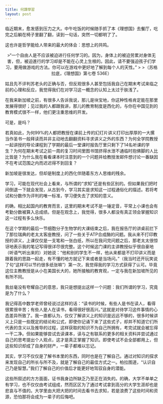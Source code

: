 ```yaml
---
title: 何謂學習
layout: post
---
```



临近期末，愈发感到压力之大。中午吃饭的时候随手抓了本《理想国》去餐厅，吃完之后躺在椅子里翻了翻，读到一句话，突然一切都明了了。

这也许是哲学能给人带来的最大的体会：思想上的共鸣。
<center>
>“一个自由人是不应该被迫进行任何学习的。因为，身体上的被迫劳累对身体无害，但，被迫進行的学习却是不能在心灵上生根的。因此，请不要强迫孩子们学习，要用做游戏的方法。你可以在游戏中更好地了解到每个人的天性。”
>
>（苏格拉底，《理想国》第七卷 536E）
</center>

姑且先不评判苏老头的正确与否，但反观很多人甚至包括我自己在期末考试来临之前的心理和反应，我觉得我们在对学习这一概念的认知上太过于肤浅了。

在我来新加坡之前，有很多人告诉我说，那儿是块宝地，你这种性格肯定能在那里发展得很好；见过我的人都跟我讲，那儿的教育制度是西化的，与你在中国见到的教育模式很不一样，他们更注重思维的开发。

可是，是吗？

若真如此，为何99%的人都把教授在课前上传的幻灯片讲义打印出厚厚的一大摞当作圣书一般拜读而并非主动地去翻翻资料寻求讲义之外的东西？为何全学院教授一起讲授的导论课程到了学期的最后一堂课时报告厅里只剩下了14名听课的学生？为何在期末考试之前一周的复习时间里图书馆挤得水泄不通临时抱佛脚的人比比皆是？为什么我在看看课本时注意到的一个问题并给教授发邮件想讨论一番缺因不在考试范围之内而迟迟得不到回复？

新加坡是很发达，但却是制度上的西化伴随着东方人思维的残余。

学习，可能在现代社会上看来，与所谓的“求知”还是有些区别的。但如果我们把时间倒退一下就会发现，从古到今，学习其实是求知这一过程通俗化的描述。若将考试和分数作为评判的唯一标准，学习便失去了求知的意义。

的确，相比起国内的教育而言，这里的期末考试不是一锤定音，平常上小课也会有考勤分数被算入总成绩。但是在观念上，我觉得，很多人都没有真正领会掌握知识这一过程有多么快乐。

在这个学期的最后一节细胞分子生物学的大课结束之后，我在报告厅的讲桌前拦下了那位瑞典的老太太客座教授，问了一些关于ATP合成酶的问题。我从来不打印教授的讲义，上课仅仅是一支笔和一张白纸，所以在我问完问题之后，那老太太很惊讶地表示我的笔记写得很详尽很完整。这个时候这门课的主讲教授似乎很自豪地（听语气听出来的）对她说：“他和别的学生不一样，他从来都是不打印讲义而是跟着我的思路一起走，有不懂的地方就记下来或者是当场问。”（我当时还开玩笑说了句“这样可以节约很多纸张嘛”）第一次，我觉得我的学习方式获得了认可。毕竟这位主教教授是从小在美国长大的，她所接触的教育观，一定与我在新加坡所见的有所不同。

我丝毫没有夸耀自己的意思，我只是想提出这样一个问题：我们所谓的学习，究竟是为了什么？

我记得高中数学老师曾经说过这样的话：“读书的时候，有些人是书在读人，看得很累很辛苦；有些人是人在读书，看得很好很高兴。”这就是对待学习这件事情的心态差异所致了。我一直都认为，仅仅了解讲义上的知识是远远不够的，很多时候讲义上只是一些既定的结论和公式，即使你记诵下来了这些式子，却并不知道它们所代表的含义以及推导的过程，这样获取的知识不为自己所拥有，考完试就会被忘得一干二净。但如果能够尝试去读课本，读与之有联系的更多的相关资料并尝试通过自己的思考提出个人观点，这才是真正掌握了知识。即使考试不会全部都用上，但这些知识却成了自身的财产，一辈子都难以忘记。

其实，学习不仅仅是了解书本里的东西，同时也是在了解自己。通过对知识的探求来发现自己的所长与所不及，就是了解自己的最佳方式之一。柏拉图道，“认识自己乃是智慧。”我们了解自己的价值后才能更好地驾驭自身的潜能。

这些所叙述的方方面面，证书我身边所缺乏乃至正在消失的。的确，大学不单单之有学习，也不仅仅由考试组成，然而区区为了通过考试拿到高分的大学生涯却也是悲哀与不值的。大学里由大把大把的时间去看书去求知，若是浪费了这些时间和资源，恐怕那将会成为一辈子的后悔吧。

